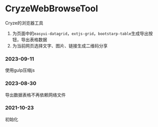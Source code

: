 # CryzeWebBrowseTool

Cryze的浏览器工具

1. 为页面中的`easyui-datagrid`，`extjs-grid`，`bootstarp-table`生成导出按钮，导出表格数据
2. 为当前网页选择文字、图片、链接生成二维码分享

### 2023-09-11
使用gulp压缩js


### 2023-08-30
导出数据表格不再依赖网络文件

### 2021-10-23
初始化
